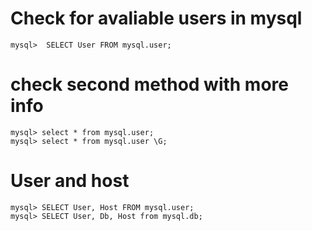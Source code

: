 # Check for avaliable users in mysql
```mysql
mysql>  SELECT User FROM mysql.user;
```
# check second method with more info
```mysql
mysql> select * from mysql.user;
mysql> select * from mysql.user \G;
```
# User and host
```mysql
mysql> SELECT User, Host FROM mysql.user;
mysql> SELECT User, Db, Host from mysql.db;
```
